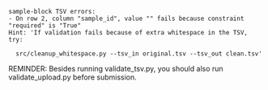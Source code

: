 ```
sample-block TSV errors:
- On row 2, column "sample_id", value "" fails because constraint "required" is "True"
Hint: 'If validation fails because of extra whitespace in the TSV, try:

  src/cleanup_whitespace.py --tsv_in original.tsv --tsv_out clean.tsv'
```
REMINDER: Besides running validate_tsv.py, you should also run validate_upload.py before submission.
